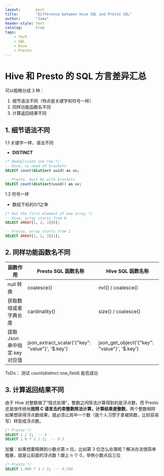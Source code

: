 ```yaml
---
layout:       post
title:        "Difference between Hive SQL and Presto SQL"
author:       "Jake"
header-style: text
catalog:      true
tags:
    - Tech
    - SQL
    - Hive
    - Presto
---
```


# Hive 和 Presto 的 SQL 方言差异汇总
可以粗略分成 3 种：
1. 细节语法不同（特点是关键字和符号一样）
2. 同样功能函数名不同
3. 计算返回结果不同


## 1. 细节语法不同
1.1 关键字一样，语法不同
* **DISTINCT**

```sql
/* Deduplicate one row */
-- Hive, no need of brackets
SELECT count(distinct uuid) as uv;

-- Presto, must be with brackets
SELECT count(distinct(uuid)) as uv;
```

1.2 符号一样
* 数组下标的0/1之争

```sql
/* Get the first element of one array */
-- Hive, array starts from 0
SELECT ARRAY[1, 2, 3][0];

-- Presto, array starts from 1
SELECT ARRAY[1, 2, 3][1];
```

## 2. 同样功能函数名不同
| 函数作用                      | Presto SQL 函数名称                              | Hive SQL 函数名称                            |
| ----------------------------- | ------------------------------------------------ | -------------------------------------------- |
| null 转换                     | coalesce()                                       | nvl() / coalesce()                           |
| 获取数组或者字典长度          | cardinality()                                    | size() / coalesce()                          |
| 提取 Json 串中指定 key 对应值 | json_extract_scalar('{"key": "value"}', '$.key') | json_get_object('{"key": "value"}', '$.key') |

ToDo：
测试 count(distinct one_field) 能否成功


## 3. 计算返回结果不同
由于 Hive 对整数做了“隐式处理”，整数之间除法计算得到的是浮点数，而 Presto 还是很传统地**按照 C 语言去约束整数除法计算，计算结果是整数**。两个整数相除如果想获得浮点数结果，就必须让其中一个数（我个人习惯于拿被除数，比较容易写）转型成浮点数。
```sql
/* Presto */
SELECT 1 / 2;  -- 0
SELECT 1.0 * 1 / 2;  -- 0.5
```
加餐：如果想要精确到小数点第 n 位，比如第 3 位怎么处理呢？解决办法很简单粗暴，就是让前面的浮点数 1 跟上 n 个 0，举例小数点后三位
```sql
/* Presto */
SELECT 1.000 * 1 / 2;  -- 0.500
```